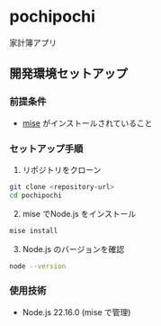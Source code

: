# pochipochi

家計簿アプリ

## 開発環境セットアップ

### 前提条件

- [mise](https://mise.jdx.dev/) がインストールされていること

### セットアップ手順

1. リポジトリをクローン

```bash
git clone <repository-url>
cd pochipochi
```

2. mise でNode.js をインストール

```bash
mise install
```

3. Node.js のバージョンを確認

```bash
node --version
```

### 使用技術

- Node.js 22.16.0 (mise で管理)
